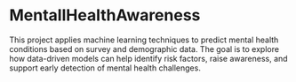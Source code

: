 # MentallHealthAwareness
This project applies machine learning techniques to predict mental health conditions based on survey and demographic data. The goal is to explore how data-driven models can help identify risk factors, raise awareness, and support early detection of mental health challenges.

